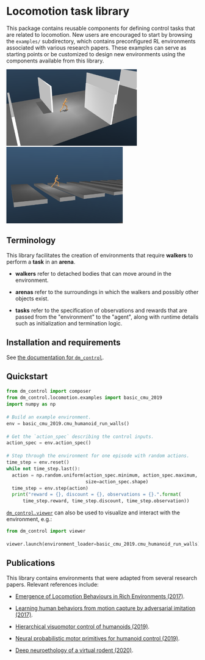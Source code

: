 # Locomotion task library

This package contains reusable components for defining control tasks that are
related to locomotion. New users are encouraged to start by browsing the
`examples/` subdirectory, which contains preconfigured RL environments
associated with various research papers. These examples can serve as starting
points or be customized to design new environments using the components
available from this library.

<p float="left">
  <img src="walls.png" height="200">
  <img src="gaps.png" height="200">
</p>

## Terminology

This library facilitates the creation of environments that require **walkers**
to perform a **task** in an **arena**.

-   **walkers** refer to detached bodies that can move around in the
    environment.

-   **arenas** refer to the surroundings in which the walkers and possibly other
    objects exist.

-   **tasks** refer to the specification of observations and rewards that are
    passed from the "environment" to the "agent", along with runtime details
    such as initialization and termination logic.

## Installation and requirements

See [the documentation for `dm_control`][installation-and-requirements].

## Quickstart

```python
from dm_control import composer
from dm_control.locomotion.examples import basic_cmu_2019
import numpy as np

# Build an example environment.
env = basic_cmu_2019.cmu_humanoid_run_walls()

# Get the `action_spec` describing the control inputs.
action_spec = env.action_spec()

# Step through the environment for one episode with random actions.
time_step = env.reset()
while not time_step.last():
  action = np.random.uniform(action_spec.minimum, action_spec.maximum,
                             size=action_spec.shape)
  time_step = env.step(action)
  print("reward = {}, discount = {}, observations = {}.".format(
      time_step.reward, time_step.discount, time_step.observation))
```

[`dm_control.viewer`] can also be used to visualize and interact with the
environment, e.g.:

```python
from dm_control import viewer

viewer.launch(environment_loader=basic_cmu_2019.cmu_humanoid_run_walls)
```

## Publications

This library contains environments that were adapted from several research
papers. Relevant references include:

-   [Emergence of Locomotion Behaviours in Rich Environments (2017)][heess2017].

-   [Learning human behaviors from motion capture by adversarial imitation
    (2017)][merel2017].

-   [Hierarchical visuomotor control of humanoids (2019)][merel2019a].

-   [Neural probabilistic motor primitives for humanoid control (2019)][merel2019b].

-   [Deep neuroethology of a virtual rodent (2020)][merel2020].

[installation-and-requirements]: ../../README.md#installation-and-requirements
[`dm_control.viewer`]: ../viewer/README.md
[heess2017]: https://arxiv.org/abs/1707.02286
[merel2017]: https://arxiv.org/abs/1707.02201
[merel2019a]: https://arxiv.org/abs/1811.09656
[merel2019b]: https://arxiv.org/abs/1811.11711
[merel2020]: https://openreview.net/pdf?id=SyxrxR4KPS
